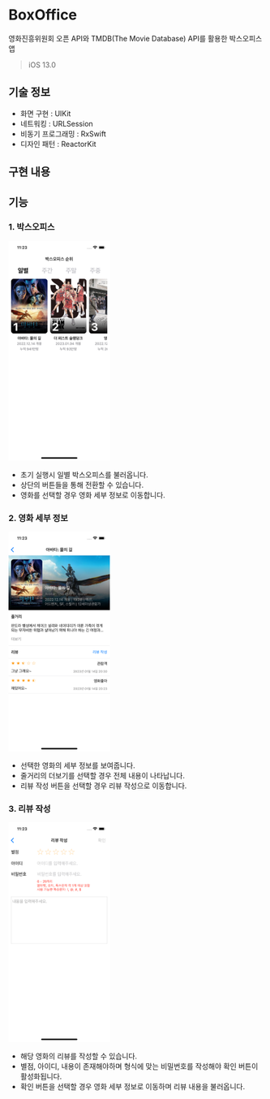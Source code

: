 # BoxOffice
영화진흥위원회 오픈 API와 TMDB(The Movie Database) API를 활용한 박스오피스 앱

> iOS 13.0

## 기술 정보

- 화면 구현 : UIKit
- 네트워킹 : URLSession
- 비동기 프로그래밍 : RxSwift
- 디자인 패턴 : ReactorKit

## 구현 내용

## 기능

### 1. 박스오피스

<img src="https://github.com/hhhan0315/BoxOffice/blob/main/screenshot/info1.png" width="200"></img>

- 초기 실행시 일별 박스오피스를 불러옵니다.
- 상단의 버튼들을 통해 전환할 수 있습니다.
- 영화를 선택할 경우 영화 세부 정보로 이동합니다.

### 2. 영화 세부 정보

<img src="https://github.com/hhhan0315/BoxOffice/blob/main/screenshot/info2.png" width="200"></img>

- 선택한 영화의 세부 정보를 보여줍니다.
- 줄거리의 더보기를 선택할 경우 전체 내용이 나타납니다.
- 리뷰 작성 버튼을 선택할 경우 리뷰 작성으로 이동합니다.

### 3. 리뷰 작성

<img src="https://github.com/hhhan0315/BoxOffice/blob/main/screenshot/info3.png" width="200"></img>

- 해당 영화의 리뷰를 작성할 수 있습니다.
- 별점, 아이디, 내용이 존재해야하며 형식에 맞는 비밀번호를 작성해야 확인 버튼이 활성화됩니다.
- 확인 버튼을 선택할 경우 영화 세부 정보로 이동하며 리뷰 내용을 불러옵니다.
